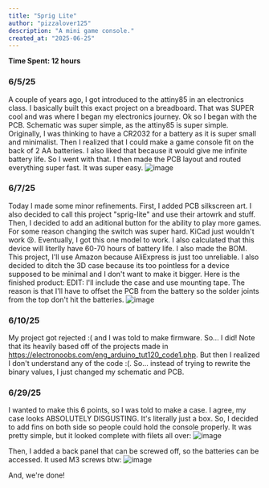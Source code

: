 ```yaml
---
title: "Sprig Lite"
author: "pizzalover125"
description: "A mini game console."
created_at: "2025-06-25"
---
```

**Time Spent: 12 hours**
### 6/5/25
A couple of years ago, I got introduced to the attiny85 in an electronics class. I basically built this exact project on a breadboard. That was SUPER cool and was where I began my electronics journey. Ok so I began with the PCB. Schematic was super simple, as the attiny85 is super simple. Originally, I was thinking to have a CR2032 for a battery as it is super small and minimalist. Then I realized that I could make a game console fit on the back of 2 AA batteries. I also liked that because it would give me infinite battery life. So I went with that. I then made the PCB layout and routed everything super fast. It was super easy. 
![image](https://github.com/user-attachments/assets/c3d7c2f5-2123-4e29-8276-62156d9abbfe)

### 6/7/25
Today I made some minor refinements. First, I added PCB silkscreen art. I also decided to call this project "sprig-lite" and use their artowrk and stuff. Then, I decided to add an aditional button for the ability to play more games. For some reason changing the switch was super hard. KiCad just wouldn't work :cry:. Eventually, I got this one model to work. I also calculated that this device will literlly have 60-70 hours of battery life. I also made the BOM. This project, I'll use Amazon because AliExpress is just too unreliable. I also decided to ditch the 3D case because its too pointless for a device supposed to be minimal and I don't want to make it bigger. Here is the finished product: EDIT: I'll include the case and use mounting tape. The reason is that I'll have to offset the PCB from the battery so the solder joints from the top don't hit the batteries. 
![image](https://github.com/user-attachments/assets/f291f75e-e7be-46b5-9cc1-9daa839cf048)

### 6/10/25
My project got rejected :( and I was told to make firmware. So... I did! Note that its heavily based off of the projects made in https://electronoobs.com/eng_arduino_tut120_code1.php. But then I realized I don't understand any of the code :(. So... instead of trying to rewrite the binary values, I just changed my schematic and PCB. 

### 6/29/25
I wanted to make this 6 points, so I was told to make a case. I agree, my case looks ABSOLUTELY DISGUSTING. It's literally just a box. So, I decided to add fins on both side so people could hold the console properly. It was pretty simple, but it looked complete with filets all over:
![image](https://github.com/user-attachments/assets/8d7f14b4-5fbe-4502-96bb-f0b7e599191a)

Then, I added a back panel that can be screwed off, so the batteries can be accessed. It used M3 screws btw:
![image](https://github.com/user-attachments/assets/77dc65fb-b461-4e06-8b02-2a9b0c9b5175)

And, we're done!


